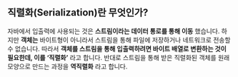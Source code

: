 ## 직렬화(Serialization)란 무엇인가?
자바에서 입출력에 사용되는 것은 __스트림이라는 데이터 통로를 통해 이동__ 했습니다. 하지만 __객체는__ 바이트형이 아니라서 스트림을 통해 파일에 저장하거나 네트워크로 전송할 수 없습니다. 따라서 __객체를 스트림을 통해 입출력하려면 바이트 배열로 변환하는 것이 필요한데, 이를 ‘직렬화’__ 라고 합니다. 반대로 스트림을 통해 받은 직렬화된 객체를 원래 모양으로 만드는 과정을 __역직렬화__ 라고 합니다.

